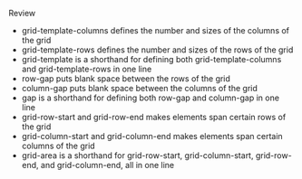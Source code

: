 Review

- grid-template-columns defines the number and sizes of the columns of the grid
- grid-template-rows defines the number and sizes of the rows of the grid
- grid-template is a shorthand for defining both grid-template-columns and grid-template-rows in one line
- row-gap puts blank space between the rows of the grid
- column-gap puts blank space between the columns of the grid
- gap is a shorthand for defining both row-gap and column-gap in one line
- grid-row-start and grid-row-end makes elements span certain rows of the grid
- grid-column-start and grid-column-end makes elements span certain columns of the grid
- grid-area is a shorthand for grid-row-start, grid-column-start, grid-row-end, and grid-column-end, all in one line
